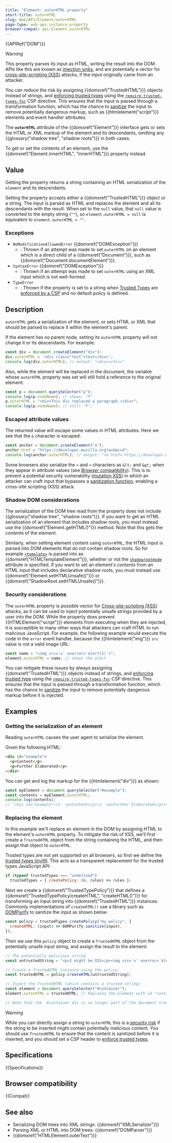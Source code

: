 ```yaml
---
title: "Element: outerHTML property"
short-title: outerHTML
slug: Web/API/Element/outerHTML
page-type: web-api-instance-property
browser-compat: api.Element.outerHTML
---
```


{{APIRef("DOM")}}

> [!WARNING]
> This property parses its input as HTML, writing the result into the DOM.
> APIs like this are known as [injection sinks](/en-US/docs/Web/API/Trusted_Types_API#concepts_and_usage), and are potentially a vector for [cross-site-scripting (XSS)](/en-US/docs/Web/Security/Attacks/XSS) attacks, if the input originally came from an attacker.
>
> You can reduce the risk by assigning {{domxref("TrustedHTML")}} objects instead of strings, and [enforcing trusted types](/en-US/docs/Web/API/Trusted_Types_API#using_a_csp_to_enforce_trusted_types) using the [`require-trusted-types-for`](/en-US/docs/Web/HTTP/Reference/Headers/Content-Security-Policy/require-trusted-types-for) CSP directive.
> This ensures that the input is passed through a transformation function, which has the chance to [sanitize](/en-US/docs/Web/Security/Attacks/XSS#sanitization) the input to remove potentially dangerous markup, such as {{htmlelement("script")}} elements and event handler attributes.

The **`outerHTML`** attribute of the {{domxref("Element")}} interface gets or sets the HTML or XML markup of the element and its descendants, omitting any {{glossary("shadow tree", "shadow roots")}} in both cases.

To get or set the contents of an element, use the {{domxref("Element.innerHTML", "innerHTML")}} property instead.

## Value

Getting the property returns a string containing an HTML serialization of the `element` and its descendants.

Setting the property accepts either a {{domxref("TrustedHTML")}} object or a string.
The input is parsed as HTML and replaces the element and all its descendants with the result.
When set to the `null` value, that `null` value is converted to the empty string (`""`), so `element.outerHTML = null` is equivalent to `element.outerHTML = ""`.

### Exceptions

- `NoModificationAllowedError` {{domxref("DOMException")}}
  - : Thrown if an attempt was made to set `outerHTML` on an element which is a direct child of a {{domxref("Document")}}, such as {{domxref("Document.documentElement")}}.
- `SyntaxError` {{domxref("DOMException")}}
  - : Thrown if an attempt was made to set `outerHTML` using an XML input which is not well-formed.
- `TypeError`
  - : Thrown if the property is set to a string when [Trusted Types](/en-US/docs/Web/API/Trusted_Types_API) are [enforced by a CSP](/en-US/docs/Web/API/Trusted_Types_API#using_a_csp_to_enforce_trusted_types) and no default policy is defined.

## Description

`outerHTML` gets a serialization of the element, or sets HTML or XML that should be parsed to replace it within the element's parent.

If the element has no parent node, setting its `outerHTML` property will not change it or its descendants.
For example:

```js
const div = document.createElement("div");
div.outerHTML = '<div class="test">test</div>';
console.log(div.outerHTML); // output: "<div></div>"
```

Also, while the element will be replaced in the document, the variable whose `outerHTML` property was set will still hold a reference to the original element:

```js
const p = document.querySelector("p");
console.log(p.nodeName); // shows: "P"
p.outerHTML = "<div>This div replaced a paragraph.</div>";
console.log(p.nodeName); // still "P";
```

### Escaped attribute values

The returned value will escape some values in HTML attributes.
Here we see that the `&` character is escaped:

```js
const anchor = document.createElement("a");
anchor.href = "https://developer.mozilla.org?a=b&c=d";
console.log(anchor.outerHTML); // output: "<a href='https://developer.mozilla.org?a=b&amp;c=d'></a>"
```

Some browsers also serialize the `<` and `>` characters as `&lt;` and `&gt;` when they appear in attribute values (see [Browser compatibility](#browser_compatibility)).
This is to prevent a potential security vulnerability ([mutation XSS](https://www.securitum.com/mutation-xss-via-mathml-mutation-dompurify-2-0-17-bypass.html)) in which an attacker can craft input that bypasses a [sanitization function](/en-US/docs/Web/Security/Attacks/XSS#sanitization), enabling a cross-site scripting (XSS) attack.

### Shadow DOM considerations

The serialization of the DOM tree read from the property does not include {{glossary("shadow tree", "shadow roots")}}.
If you want to get an HTML serialization of an element that includes shadow roots, you must instead use the {{domxref("Element.getHTML()")}} method.
Note that this gets the _contents_ of the element.

Similarly, when setting element content using `outerHTML`, the HTML input is parsed into DOM elements that do not contain shadow roots.
So for example [`<template>`](/en-US/docs/Web/HTML/Reference/Elements/template) is parsed into as {{domxref("HTMLTemplateElement")}}, whether or not the [`shadowrootmode`](/en-US/docs/Web/HTML/Reference/Elements/template#shadowrootmode) attribute is specified.
If you want to set an element's _contents_ from an HTML input that includes declarative shadow roots, you must instead use {{domxref("Element.setHTMLUnsafe()")}} or {{domxref("ShadowRoot.setHTMLUnsafe()")}}.

### Security considerations

The `outerHTML` property is possible vector for [Cross-site-scripting (XSS)](/en-US/docs/Web/Security/Attacks/XSS) attacks, as it can be used to inject potentially unsafe strings provided by a user into the DOM.
While the property does prevent {{HTMLElement("script")}} elements from executing when they are injected, it is susceptible to many other ways that attackers can craft HTML to run malicious JavaScript.
For example, the following example would execute the code in the `error` event handler, because the {{htmlelement("img")}} `src` value is not a valid image URL:

```js
const name = "<img src='x' onerror='alert(1)'>";
element.outerHTML = name; // shows the alert
```

You can mitigate these issues by always assigning {{domxref("TrustedHTML")}} objects instead of strings, and [enforcing trusted type](/en-US/docs/Web/API/Trusted_Types_API#using_a_csp_to_enforce_trusted_types) using the [`require-trusted-types-for`](/en-US/docs/Web/HTTP/Reference/Headers/Content-Security-Policy/require-trusted-types-for) CSP directive.
This ensures that the input is passed through a transformation function, which has the chance to [sanitize](/en-US/docs/Web/Security/Attacks/XSS#sanitization) the input to remove potentially dangerous markup before it is injected.

## Examples

### Getting the serialization of an element

Reading `outerHTML` causes the user agent to serialize the element.

Given the following HTML:

```html
<div id="example">
  <p>Content</p>
  <p>Further Elaborated</p>
</div>
```

You can get and log the markup for the {{htmlelement("div")}} as shown:

```js
const myElement = document.querySelector("#example");
const contents = myElement.outerHTML;
console.log(contents);
// '<div id="example">\n  <p>Content</p>\n  <p>Further Elaborated</p>\n</div>'
```

### Replacing the element

In this example we'll replace an element in the DOM by assigning HTML to the element's `outerHTML` property.
To mitigate the risk of XSS, we'll first create a `TrustedHTML` object from the string containing the HTML, and then assign that object to `outerHTML`.

Trusted types are not yet supported on all browsers, so first we define the [trusted types tinyfill](/en-US/docs/Web/API/Trusted_Types_API#trusted_types_tinyfill).
This acts as a transparent replacement for the trusted types JavaScript API:

```js
if (typeof trustedTypes === "undefined")
  trustedTypes = { createPolicy: (n, rules) => rules };
```

Next we create a {{domxref("TrustedTypePolicy")}} that defines a {{domxref("TrustedTypePolicy/createHTML", "createHTML()")}} for transforming an input string into {{domxref("TrustedHTML")}} instances.
Commonly implementations of `createHTML()` use a library such as [DOMPurify](https://github.com/cure53/DOMPurify) to sanitize the input as shown below:

```js
const policy = trustedTypes.createPolicy("my-policy", {
  createHTML: (input) => DOMPurify.sanitize(input),
});
```

Then we use this `policy` object to create a `TrustedHTML` object from the potentially unsafe input string, and assign the result to the element:

```js
// The potentially malicious string
const untrustedString = "<p>I might be XSS</p><img src='x' onerror='alert(1)'>";

// Create a TrustedHTML instance using the policy
const trustedHTML = policy.createHTML(untrustedString);

// Inject the TrustedHTML (which contains a trusted string)
const element = document.querySelector("#container");
element.outerHTML = trustedHTML; // Replaces the element with id "container"

// Note that the  #container div is no longer part of the document tree,
```

> [!WARNING]
> While you can directly assign a string to `outerHTML` this is a [security risk](#security_considerations) if the string to be inserted might contain potentially malicious content.
> You should use `TrustedHTML` to ensure that the content is sanitized before it is inserted, and you should set a CSP header to [enforce trusted types](/en-US/docs/Web/API/Trusted_Types_API#using_a_csp_to_enforce_trusted_types).

## Specifications

{{Specifications}}

## Browser compatibility

{{Compat}}

## See also

- Serializing DOM trees into XML strings: {{domxref("XMLSerializer")}}
- Parsing XML or HTML into DOM trees: {{domxref("DOMParser")}}
- {{domxref("HTMLElement.outerText")}}
